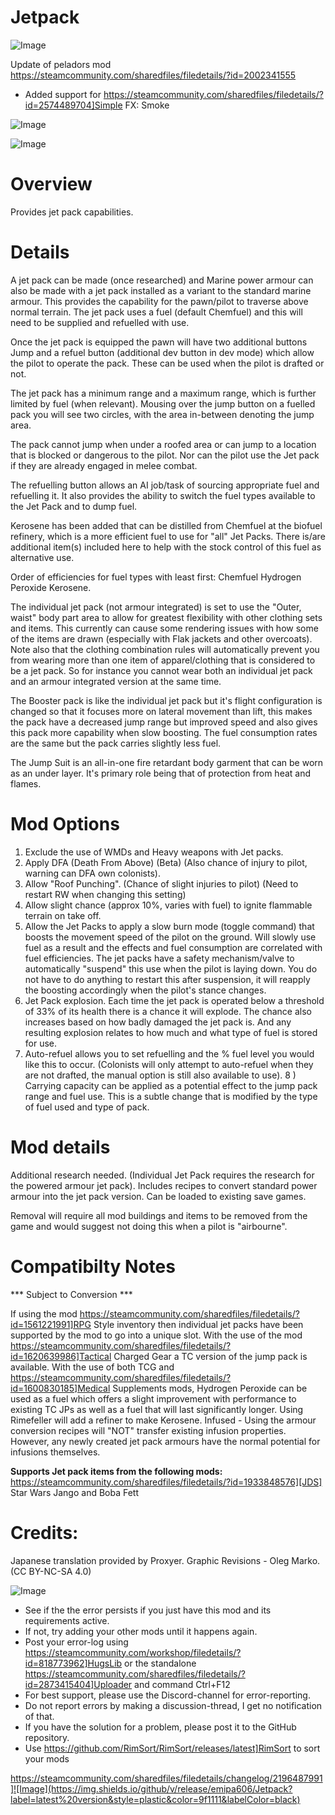 # Jetpack

![Image](https://i.imgur.com/buuPQel.png)

Update of peladors mod
https://steamcommunity.com/sharedfiles/filedetails/?id=2002341555

- Added support for https://steamcommunity.com/sharedfiles/filedetails/?id=2574489704]Simple FX: Smoke

![Image](https://i.imgur.com/pufA0kM.png)

	
![Image](https://i.imgur.com/Z4GOv8H.png)


# Overview


Provides jet pack capabilities.

# Details


A jet pack can be made (once researched) and Marine power armour can also be made with a jet pack installed as a variant to the standard marine armour. This provides the capability for the pawn/pilot to traverse above normal terrain. The jet pack uses a fuel (default Chemfuel) and this will need to be supplied and refuelled with use.

Once the jet pack is equipped the pawn will have two additional buttons Jump and a refuel button (additional dev button in dev mode) which allow the pilot to operate the pack. These can be used when the pilot is drafted or not.

The jet pack has a minimum range and a maximum range, which is further limited by fuel (when relevant). Mousing over the jump button on a fuelled pack you will see two circles, with the area in-between denoting the jump area.

The pack cannot jump when under a roofed area or can jump to a location that is blocked or dangerous to the pilot. Nor can the pilot use the Jet pack if they are already engaged in melee combat.

The refuelling button allows an AI job/task of sourcing appropriate fuel and refuelling it. It also provides the ability to switch the fuel types available to the Jet Pack and to dump fuel.

Kerosene has been added that can be distilled from Chemfuel at the biofuel refinery, which is a more efficient fuel to use for "all" Jet Packs. There is/are additional item(s) included here to help with the stock control of this fuel as alternative use.

Order of efficiencies for fuel types with least first: Chemfuel   Hydrogen Peroxide  Kerosene.

The individual jet pack (not armour integrated) is set to use the "Outer, waist" body part area to allow for greatest flexibility with other clothing sets and items. This currently can cause some rendering issues with how some of the items are drawn (especially with Flak jackets and other overcoats). Note also that the clothing combination rules will automatically prevent you from wearing more than one item of apparel/clothing that is considered to be a jet pack. So for instance you cannot wear both an individual jet pack and an armour integrated version at the same time.

The Booster pack is like the individual jet pack but it's flight configuration is changed so that it focuses more on lateral movement than lift, this makes the pack have a decreased jump range but improved speed and also gives this pack more capability when slow boosting. The fuel consumption rates are the same but the pack carries slightly less fuel.

The Jump Suit is an all-in-one fire retardant body garment that can be worn as an under layer. It's primary role being that of protection from heat and flames.

# Mod Options


1) Exclude the use of WMDs and Heavy weapons with Jet packs.
2) Apply DFA (Death From Above) (Beta) (Also chance of injury to pilot, warning can DFA own colonists).
3) Allow "Roof Punching". (Chance of slight injuries to pilot) (Need to restart RW when changing this setting)
4) Allow slight chance (approx 10%, varies with fuel) to ignite flammable terrain on take off.
5) Allow the Jet Packs to apply a slow burn mode (toggle command) that boosts the movement speed of the pilot on the ground. Will slowly use fuel as a result and the effects and fuel consumption are correlated with fuel efficiencies. The jet packs have a safety mechanism/valve to automatically "suspend" this use when the pilot is laying down. You do not have to do anything to restart this after suspension, it will reapply the boosting accordingly when the pilot's stance changes.
6) Jet Pack explosion. Each time the jet pack is operated below a threshold of 33% of its health there is a chance it will explode. The chance also increases based on how badly damaged the jet pack is. And any resulting explosion relates to how much and what type of fuel is stored for use.
7) Auto-refuel allows you to set refuelling and the % fuel level you would like this to occur. (Colonists will only attempt to auto-refuel when they are not drafted, the manual option is still also available to use).
8 ) Carrying capacity can be applied as a potential effect to the jump pack range and fuel use. This is a subtle change that is modified by the type of fuel used and type of pack. 

# Mod details


Additional research needed. (Individual Jet Pack requires the research for the powered armour jet pack).
Includes recipes to convert standard power armour into the jet pack version.
Can be loaded to existing save games.

Removal will require all mod buildings and items to be removed from the game and would suggest not doing this when a pilot is "airbourne".

# Compatibilty Notes
 *** Subject to Conversion ***

If using the mod https://steamcommunity.com/sharedfiles/filedetails/?id=1561221991]RPG Style inventory then individual jet packs have been supported by the mod to go into a unique slot.
With the use of the mod https://steamcommunity.com/sharedfiles/filedetails/?id=1620639986]Tactical Charged Gear a TC version of the jump pack is available.
With the use of both TCG and https://steamcommunity.com/sharedfiles/filedetails/?id=1600830185]Medical Supplements mods, Hydrogen Peroxide can be used as a fuel which offers a slight improvement with performance to existing TC JPs as well as a fuel that will last significantly longer.
Using Rimefeller will add a refiner to make Kerosene.
Infused - Using the armour conversion recipes will "NOT" transfer existing infusion properties. However, any newly created jet pack armours have the normal potential for infusions themselves.

**Supports Jet pack items from the following mods:**
https://steamcommunity.com/sharedfiles/filedetails/?id=1933848576][JDS] Star Wars Jango and Boba Fett

# Credits:

Japanese translation provided by Proxyer.
Graphic Revisions - Oleg Marko.
(CC BY-NC-SA 4.0)

![Image](https://i.imgur.com/PwoNOj4.png)



-  See if the the error persists if you just have this mod and its requirements active.
-  If not, try adding your other mods until it happens again.
-  Post your error-log using https://steamcommunity.com/workshop/filedetails/?id=818773962]HugsLib or the standalone https://steamcommunity.com/sharedfiles/filedetails/?id=2873415404]Uploader and command Ctrl+F12
-  For best support, please use the Discord-channel for error-reporting.
-  Do not report errors by making a discussion-thread, I get no notification of that.
-  If you have the solution for a problem, please post it to the GitHub repository.
-  Use https://github.com/RimSort/RimSort/releases/latest]RimSort to sort your mods



https://steamcommunity.com/sharedfiles/filedetails/changelog/2196487991]![Image](https://img.shields.io/github/v/release/emipa606/Jetpack?label=latest%20version&style=plastic&color=9f1111&labelColor=black)


